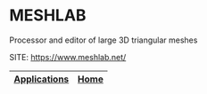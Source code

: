 # MESHLAB

 Processor and editor of large 3D triangular meshes
 
 SITE: https://www.meshlab.net/

 | [Applications](https://portable-linux-apps.github.io/apps.html) | [Home](https://portable-linux-apps.github.io)
 | --- | --- |
